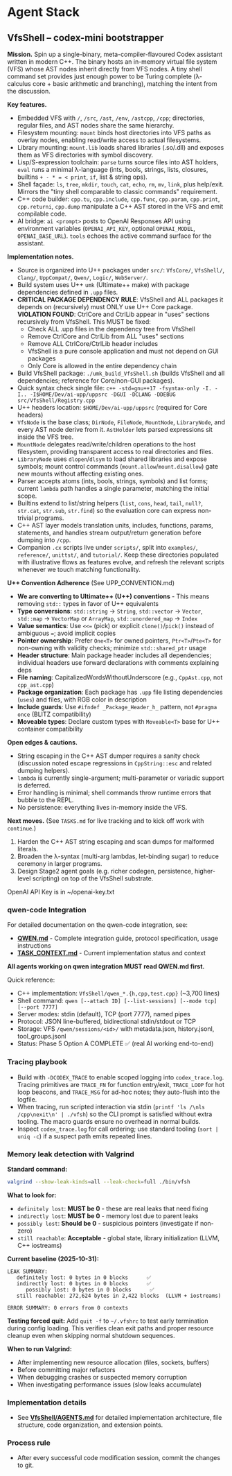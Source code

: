 # Agent Stack

## VfsShell – codex-mini bootstrapper

**Mission.** Spin up a single-binary, meta-compiler-flavoured Codex assistant written in modern C++. The binary hosts an in-memory virtual file system (VFS) whose AST nodes inherit directly from VFS nodes. A tiny shell command set provides just enough power to be Turing complete (λ-calculus core + basic arithmetic and branching), matching the intent from the discussion.

**Key features.**
- Embedded VFS with `/`, `/src`, `/ast`, `/env`, `/astcpp`, `/cpp`; directories, regular files, and AST nodes share the same hierarchy.
- Filesystem mounting: `mount` binds host directories into VFS paths as overlay nodes, enabling read/write access to actual filesystems.
- Library mounting: `mount.lib` loads shared libraries (.so/.dll) and exposes them as VFS directories with symbol discovery.
- Lisp/S-expression toolchain: `parse` turns source files into AST holders, `eval` runs a minimal λ-language (ints, bools, strings, lists, closures, builtins `+ - * = < print`, `if`, list & string ops).
- Shell façade: `ls`, `tree`, `mkdir`, `touch`, `cat`, `echo`, `rm`, `mv`, `link`, plus help/exit. Mirrors the "tiny shell comparable to classic commands" requirement.
- C++ code builder: `cpp.tu`, `cpp.include`, `cpp.func`, `cpp.param`, `cpp.print`, `cpp.returni`, `cpp.dump` manipulate a C++ AST stored in the VFS and emit compilable code.
- AI bridge: `ai <prompt>` posts to OpenAI Responses API using environment variables (`OPENAI_API_KEY`, optional `OPENAI_MODEL`, `OPENAI_BASE_URL`). `tools` echoes the active command surface for the assistant.

**Implementation notes.**
- Source is organized into U++ packages under `src/`: `VfsCore/`, `VfsShell/`, `Clang/`, `UppCompat/`, `Qwen/`, `Logic/`, `WebServer/`.
- Build system uses U++ `umk` (Ultimate++ make) with package dependencies defined in `.upp` files.
- **CRITICAL PACKAGE DEPENDENCY RULE**: VfsShell and ALL packages it depends on (recursively) must ONLY use U++ Core package. **VIOLATION FOUND**: CtrlCore and CtrlLib appear in "uses" sections recursively from VfsShell. This MUST be fixed:
  - Check ALL .upp files in the dependency tree from VfsShell
  - Remove CtrlCore and CtrlLib from ALL "uses" sections
  - Remove ALL CtrlCore/CtrlLib header includes
  - VfsShell is a pure console application and must not depend on GUI packages
  - Only Core is allowed in the entire dependency chain
- Build VfsShell package: `./umk_build_VfsShell.sh` (builds VfsShell and all dependencies; reference for Core/non-GUI packages).
- Quick syntax check single file: `c++ -std=gnu++17 -fsyntax-only -I. -I.. -I$HOME/Dev/ai-upp/uppsrc -DGUI -DCLANG -DDEBUG src/VfsShell/Registry.cpp`
- U++ headers location: `$HOME/Dev/ai-upp/uppsrc` (required for Core headers)
- `VfsNode` is the base class; `DirNode`, `FileNode`, `MountNode`, `LibraryNode`, and every AST node derive from it. `AstHolder` lets parsed expressions sit inside the VFS tree.
- `MountNode` delegates read/write/children operations to the host filesystem, providing transparent access to real directories and files.
- `LibraryNode` uses `dlopen`/`dlsym` to load shared libraries and expose symbols; mount control commands (`mount.allow`/`mount.disallow`) gate new mounts without affecting existing ones.
- Parser accepts atoms (ints, bools, strings, symbols) and list forms; current `lambda` path handles a single parameter, matching the initial scope.
- Builtins extend to list/string helpers (`list`, `cons`, `head`, `tail`, `null?`, `str.cat`, `str.sub`, `str.find`) so the evaluation core can express non-trivial programs.
- C++ AST layer models translation units, includes, functions, params, statements, and handles stream output/return generation before dumping into `/cpp`.
- Companion `.cx` scripts live under `scripts/`, split into `examples/`, `reference/`, `unittst/`, and `tutorial/`. Keep these directories populated with illustrative flows as features evolve, and refresh the relevant scripts whenever we touch matching functionality.

**U++ Convention Adherence** (See UPP_CONVENTION.md)
- **We are converting to Ultimate++ (U++) conventions** - This means removing `std::` types in favor of U++ equivalents
- **Type conversions**: `std::string` → `String`, `std::vector` → `Vector`, `std::map` → `VectorMap` or `ArrayMap`, `std::unordered_map` → `Index`
- **Value semantics**: Use `<<=` (pick) or explicit `clone()`/`pick()` instead of ambiguous `=`; avoid implicit copies
- **Pointer ownership**: Prefer `One<T>` for owned pointers, `Ptr<T>`/`Pte<T>` for non-owning with validity checks; minimize `std::shared_ptr` usage
- **Header structure**: Main package header includes all dependencies; individual headers use forward declarations with comments explaining deps
- **File naming**: CapitalizedWordsWithoutUnderscore (e.g., `CppAst.cpp`, not `cpp_ast.cpp`)
- **Package organization**: Each package has `.upp` file listing dependencies (`uses`) and files, with RGB color in description
- **Include guards**: Use `#ifndef _Package_Header_h_` pattern, not `#pragma once` (BLITZ compatibility)
- **Moveable types**: Declare custom types with `Moveable<T>` base for U++ container compatibility

**Open edges & cautions.**
- String escaping in the C++ AST dumper requires a sanity check (discussion noted escape regressions in `CppString::esc` and related dumping helpers).
- `lambda` is currently single-argument; multi-parameter or variadic support is deferred.
- Error handling is minimal; shell commands throw runtime errors that bubble to the REPL.
- No persistence: everything lives in-memory inside the VFS.

**Next moves.** (See `TASKS.md` for live tracking and to kick off work with `continue`.)
1. Harden the C++ AST string escaping and scan dumps for malformed literals.
2. Broaden the λ-syntax (multi-arg lambdas, let-binding sugar) to reduce ceremony in larger programs.
3. Design Stage2 agent goals (e.g. richer codegen, persistence, higher-level scripting) on top of the VfsShell substrate.

OpenAI API Key is in ~/openai-key.txt

### qwen-code Integration

For detailed documentation on the qwen-code integration, see:
- **[QWEN.md](QWEN.md)** - Complete integration guide, protocol specification, usage instructions
- **[TASK_CONTEXT.md](TASK_CONTEXT.md)** - Current implementation status and context

**All agents working on qwen integration MUST read QWEN.md first.**

Quick reference:
- C++ implementation: `VfsShell/qwen_*.{h,cpp,test.cpp}` (~3,700 lines)
- Shell command: `qwen [--attach ID] [--list-sessions] [--mode tcp] [--port 7777]`
- Server modes: stdin (default), TCP (port 7777), named pipes
- Protocol: JSON line-buffered, bidirectional stdin/stdout or TCP
- Storage: VFS `/qwen/sessions/<id>/` with metadata.json, history.jsonl, tool_groups.jsonl
- Status: Phase 5 Option A COMPLETE ✅ (real AI working end-to-end)

### Tracing playbook
- Build with `-DCODEX_TRACE` to enable scoped logging into `codex_trace.log`. Tracing primitives are `TRACE_FN` for function entry/exit, `TRACE_LOOP` for hot loop beacons, and `TRACE_MSG` for ad-hoc notes; they auto-flush into the logfile.
- When tracing, run scripted interaction via stdin (`printf 'ls /\nls /cpp\nexit\n' | ./vfsh`) so the CLI prompt is satisfied without extra tooling. The macro guards ensure no overhead in normal builds.
- Inspect `codex_trace.log` for call ordering; use standard tooling (`sort | uniq -c`) if a suspect path emits repeated lines.

### Memory leak detection with Valgrind
**Standard command:**
```bash
valgrind --show-leak-kinds=all --leak-check=full ./bin/vfsh
```

**What to look for:**
- `definitely lost`: **MUST be 0** - these are real leaks that need fixing
- `indirectly lost`: **MUST be 0** - memory lost due to parent leaks
- `possibly lost`: **Should be 0** - suspicious pointers (investigate if non-zero)
- `still reachable`: **Acceptable** - global state, library initialization (LLVM, C++ iostreams)

**Current baseline (2025-10-31):**
```
LEAK SUMMARY:
   definitely lost: 0 bytes in 0 blocks      ✅
   indirectly lost: 0 bytes in 0 blocks      ✅
      possibly lost: 0 bytes in 0 blocks      ✅
   still reachable: 272,624 bytes in 2,422 blocks  (LLVM + iostreams)

ERROR SUMMARY: 0 errors from 0 contexts
```

**Testing forced quit:**
Add `quit -f` to `~/.vfshrc` to test early termination during config loading. This verifies clean exit paths and proper resource cleanup even when skipping normal shutdown sequences.

**When to run Valgrind:**
- After implementing new resource allocation (files, sockets, buffers)
- Before committing major refactors
- When debugging crashes or suspected memory corruption
- When investigating performance issues (slow leaks accumulate)

### Implementation details
- See **[VfsShell/AGENTS.md](VfsShell/AGENTS.md)** for detailed implementation architecture, file structure, code organization, and extension points.

### Process rule
- After every successful code modification session, commit the changes to git.
